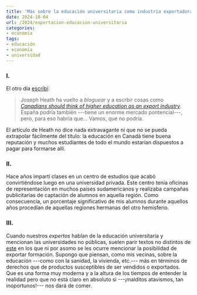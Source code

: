 ```yaml
---
title: 'Más sobre la educación universitaria como industria exportadora'
date: 2024-10-04
url: /2024/exportacion-educacion-universitaria
categories:
- economía
tags:
- educación
- economía
- universidad
---
```


### I.

El otro día [escribí](/2024/cortos-21):

> Joseph Heath ha vuelto a _bloguear_ y a escrbir cosas como [_Canadians should think of higher education as an export industry_](https://josephheath.substack.com/p/canadians-should-think-of-higher). España podría también ---tiene un enorme mercado pontencial---, pero, para eso habría que... Vamos, que no podría.

El artículo de Heath no dice nada extravagante ni que no se pueda extrapolar fácilmente del título: la educación en Canadá tiene buena reputación y muchos estudiantes de todo el mundo estarían dispuestos a pagar para formarse allí.


### II.

Hace años impartí clases en un centro de estudios que acabó convirtiéndose luego en una universidad privada. Este centro tenía oficinas de representación en muchos países sudamericanos y realizaba campañas publicitarias de captación de alumnos en aquella región. Como consecuencia, un porcentaje significativo de mis alumnos durante aquellos años procedían de aquellas regiones hermanas del otro hemisferio.


### III.

Cuando nuestros _expertos_ hablan de la educación universitaria y mencionan las universidades no públicas, suelen parir textos no distintos de
[este](https://nadaesgratis.es/antonia-diaz/universidades-publicas-universidades-privadas-el-caso-de-ciencias-de-la-salud)
en los que ni por asomo se les ocurre mencionar la posibilidad de exportar formación. Supongo que piensan, como mis vecinas, sobre la educación ---como con la sanidad, la vivienda, etc.--- más en términos de derechos que de productos susceptibles de ser vendidos o exportados. Que es una forma muy moderna y a la altura de los tiempos de entender la realidad pero que no está claro en absoluto si ---¡malditos atavismos, tan inoportunos!--- nos dará de comer.
